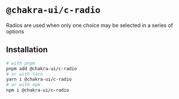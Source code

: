 # `@chakra-ui/c-radio`

Radios are used when only one choice may be selected in a series of options

## Installation

```sh
# with pnpm
pnpm add @chakra-ui/c-radio
# or with Yarn
yarn i @chakra-ui/c-radio
# or with npm
npm i @chakra-ui/c-radio
```